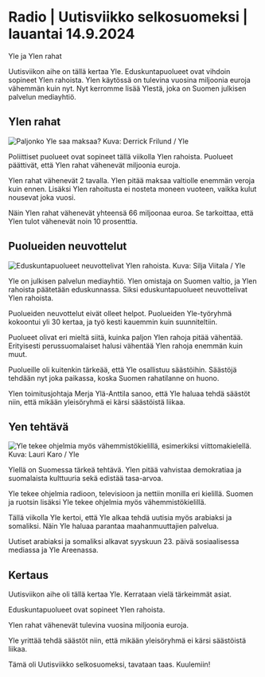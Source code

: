# Radio \| Uutisviikko selkosuomeksi \| lauantai 14.9.2024

Yle ja Ylen rahat

Uutisviikon aihe on tällä kertaa Yle. Eduskuntapuolueet ovat vihdoin sopineet Ylen rahoista. Ylen käytössä on tulevina vuosina miljoonia euroja vähemmän kuin nyt. Nyt kerromme lisää Ylestä, joka on Suomen julkisen palvelun mediayhtiö.

## Ylen rahat

![Paljonko Yle saa maksaa? Kuva: Derrick Frilund / Yle](https://images.cdn.yle.fi/image/upload/c_crop,h_2483,w_4415,x_99,y_0/ar_1.7777777777777777,c_fill,g_faces,h_431,w_767/dpr_1.0/q_auto:eco/f_auto/fl_lossy/v1724059122/39-82757860dda6b8566db)

Poliittiset puolueet ovat sopineet tällä viikolla Ylen rahoista. Puolueet päättivät, että Ylen rahat vähenevät miljoonia euroja.

Ylen rahat vähenevät 2 tavalla. Ylen pitää maksaa valtiolle enemmän veroja kuin ennen. Lisäksi Ylen rahoitusta ei nosteta moneen vuoteen, vaikka kulut nousevat joka vuosi.

Näin Ylen rahat vähenevät yhteensä 66 miljoonaa euroa. Se tarkoittaa, että Ylen tulot vähenevät noin 10 prosenttia.

## Puolueiden neuvottelut

![Eduskuntapuolueet neuvottelivat Ylen rahoista. Kuva: Silja Viitala / Yle](https://images.cdn.yle.fi/image/upload/c_crop,h_3333,w_5926,x_14,y_177/ar_1.7777777777777777,c_fill,g_faces,h_431,w_767/dpr_1.0/q_auto:eco/f_auto/fl_lossy/v1726153639/39-134778466e30349d425d)

Yle on julkisen palvelun mediayhtiö. Ylen omistaja on Suomen valtio, ja Ylen rahoista päätetään eduskunnassa. Siksi eduskuntapuolueet neuvottelivat Ylen rahoista.

Puolueiden neuvottelut eivät olleet helpot. Puolueiden Yle-työryhmä kokoontui yli 30 kertaa, ja työ kesti kauemmin kuin suunniteltiin.

Puolueet olivat eri mieltä siitä, kuinka paljon Ylen rahoja pitää vähentää. Erityisesti perussuomalaiset halusi vähentää Ylen rahoja enemmän kuin muut.

Puolueille oli kuitenkin tärkeää, että Yle osallistuu säästöihin. Säästöjä tehdään nyt joka paikassa, koska Suomen rahatilanne on huono.

Ylen toimitusjohtaja Merja Ylä-Anttila sanoo, että Yle haluaa tehdä säästöt niin, että mikään yleisöryhmä ei kärsi säästöistä liikaa.

## Yen tehtävä

![Yle tekee ohjelmia myös vähemmistökielillä, esimerkiksi viittomakielellä. Kuva: Lauri Karo / Yle](https://images.cdn.yle.fi/image/upload/c_crop,h_2437,w_4353,x_0,y_272/ar_1.7777777777777777,c_fill,g_faces,h_431,w_767/dpr_1.0/q_auto:eco/f_auto/fl_lossy/v1724845426/39-133997366cf01544dd58)

Ylellä on Suomessa tärkeä tehtävä. Ylen pitää vahvistaa demokratiaa ja suomalaista kulttuuria sekä edistää tasa-arvoa.

Yle tekee ohjelmia radioon, televisioon ja nettiin monilla eri kielillä. Suomen ja ruotsin lisäksi Yle tekee ohjelmia myös vähemmistökielillä.

Tällä viikolla Yle kertoi, että Yle alkaa tehdä uutisia myös arabiaksi ja somaliksi. Näin Yle haluaa parantaa maahanmuuttajien palvelua.

Uutiset arabiaksi ja somaliksi alkavat syyskuun 23. päivä sosiaalisessa mediassa ja Yle Areenassa.

## Kertaus

Uutisviikon aihe oli tällä kertaa Yle. Kerrataan vielä tärkeimmät asiat.

Eduskuntapuolueet ovat sopineet Ylen rahoista.

Ylen rahat vähenevät tulevina vuosina miljoonia euroja.

Yle yrittää tehdä säästöt niin, että mikään yleisöryhmä ei kärsi säästöistä liikaa.

Tämä oli Uutisviikko selkosuomeksi, tavataan taas. Kuulemiin!

